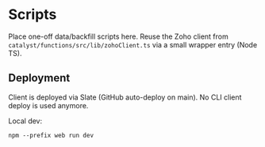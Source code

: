 # Scripts

Place one-off data/backfill scripts here. Reuse the Zoho client from `catalyst/functions/src/lib/zohoClient.ts` via a small wrapper entry (Node TS).

## Deployment

Client is deployed via Slate (GitHub auto-deploy on main). No CLI client deploy is used anymore.

Local dev:

```pwsh
npm --prefix web run dev
```
